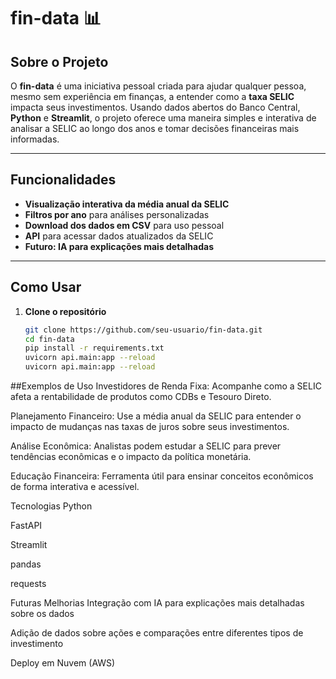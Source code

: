 # **fin-data** 📊

## **Sobre o Projeto**  
O **fin-data** é uma iniciativa pessoal criada para ajudar qualquer pessoa, mesmo sem experiência em finanças, a entender como a **taxa SELIC** impacta seus investimentos. Usando dados abertos do Banco Central, **Python** e **Streamlit**, o projeto oferece uma maneira simples e interativa de analisar a SELIC ao longo dos anos e tomar decisões financeiras mais informadas.

---

## **Funcionalidades**  
- **Visualização interativa da média anual da SELIC**
- **Filtros por ano** para análises personalizadas
- **Download dos dados em CSV** para uso pessoal
- **API** para acessar dados atualizados da SELIC
- **Futuro: IA para explicações mais detalhadas**

---

## **Como Usar**  
1. **Clone o repositório**  
   ```bash
   git clone https://github.com/seu-usuario/fin-data.git
   cd fin-data
   pip install -r requirements.txt
   uvicorn api.main:app --reload
   uvicorn api.main:app --reload

##Exemplos de Uso
Investidores de Renda Fixa: Acompanhe como a SELIC afeta a rentabilidade de produtos como CDBs e Tesouro Direto.

Planejamento Financeiro: Use a média anual da SELIC para entender o impacto de mudanças nas taxas de juros sobre seus investimentos.

Análise Econômica: Analistas podem estudar a SELIC para prever tendências econômicas e o impacto da política monetária.

Educação Financeira: Ferramenta útil para ensinar conceitos econômicos de forma interativa e acessível.

Tecnologias
Python

FastAPI

Streamlit

pandas

requests

Futuras Melhorias
Integração com IA para explicações mais detalhadas sobre os dados

Adição de dados sobre ações e comparações entre diferentes tipos de investimento

Deploy em Nuvem (AWS)



